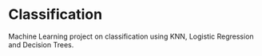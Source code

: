# Classification
Machine Learning project on classification using KNN, Logistic Regression and Decision Trees.
